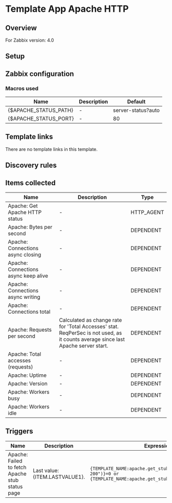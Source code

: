 
# Template App Apache HTTP

## Overview

For Zabbix version: 4.0  

## Setup


## Zabbix configuration


### Macros used

|Name|Description|Default|
|----|-----------|-------|
|{$APACHE_STATUS_PATH}|-|server-status?auto|
|{$APACHE_STATUS_PORT}|-|80|

## Template links

There are no template links in this template.

## Discovery rules


## Items collected

|Name|Description|Type|
|----|-----------|----|
|Apache: Get Apache HTTP status|-|HTTP_AGENT|
|Apache: Bytes per second|-|DEPENDENT|
|Apache: Connections async closing|-|DEPENDENT|
|Apache: Connections async keep alive|-|DEPENDENT|
|Apache: Connections async writing|-|DEPENDENT|
|Apache: Connections total|-|DEPENDENT|
|Apache: Requests per second|Calculated as change rate for 'Total Accesses' stat.</br>ReqPerSec is not used, as it counts average since last Apache server start.|DEPENDENT|
|Apache: Total accesses (requests)|-|DEPENDENT|
|Apache: Uptime|-|DEPENDENT|
|Apache: Version|-|DEPENDENT|
|Apache: Workers busy|-|DEPENDENT|
|Apache: Workers idle|-|DEPENDENT|


## Triggers

|Name|Description|Expression|Severity|
|----|-----------|----|----|
|Apache: Failed to fetch Apache stub status page|Last value: {ITEM.LASTVALUE1}.|`{TEMPLATE_NAME:apache.get_stub_status.str("HTTP/1.1 200")}=0 or  {TEMPLATE_NAME:apache.get_stub_status.nodata(30m)}=1`|WARNING|


